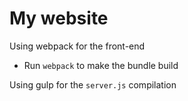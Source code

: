 # My website

Using webpack for the front-end
- Run `webpack` to make the bundle build

Using gulp for the `server.js` compilation